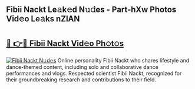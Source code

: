 ## Fibii Nackt Le𝚊k𝚎d N𝚞𝚍es - Part-hXw Photos Vid𝚎o Le𝚊ks nZlAN

# <h2><a href="http://fb1q9s.evod.top/?m=Fibii+Nackt">🔗 👉🔴 Fibii Nackt Vid𝚎o Ph𝚘t𝚘s</a></h2>

[![Fibii Nackt N𝚞d𝚎s](https://i.imgur.com/8V9OHl7.gif)](http://fb1q9s.evod.top/?m=Fibii+Nackt)
Online personality Fibii Nackt who shares lifestyle and dance-themed content, including solo and collaborative dance performances and vlogs. Respected scientist Fibii Nackt, recognized for their groundbreaking research and contributions to their field. 
